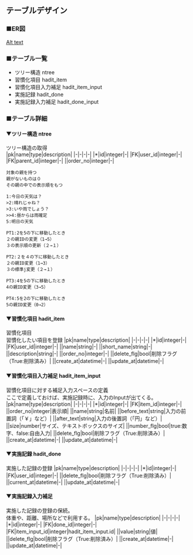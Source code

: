 ## テーブルデザイン
### ■ER図

[Alt text](er.drawio.png)


### ■テーブル一覧
- ツリー構造 ntree
- 習慣化項目 hadit_item
- 習慣化項目入力補足 hadit_item_input
- 実施記録 hadit_done
- 実施記録入力補足 hadit_done_input

### ■テーブル詳細
#### ▼ツリー構造 ntree
ツリー構造の取得  
|pk|name|type|description|
|-|-|-|-|
|*|id|integer|-|
|FK|user_id|integer|-|
|FK|parent_id|integer|-|
||order_no|integer|-|

```
対象の親を持つ
親がないものは０
その親の中での表示順をもつ

1:今日の天気は？
>2:晴れじゃね？
>3:いや雨でしょう？
>>4:昼からは雨確定
5:明日の天気

PT1:2を5の下に移動したとき
２の親IDの変更（1→5）
３の表示順の更新（２→１）

PT2:２を４の下に移動したとき
２の親ID変更（1→3）
３の標準j変更（２→１）

PT3:4を5の下に移動したとき
4の親ID変更（3→5）

PT4:5を2の下に移動したとき
5の親ID変更（0→2）
```


#### ▼習慣化項目 hadit_item
習慣化項目  
習慣化したい項目を登録
|pk|name|type|description|
|-|-|-|-|
|*|id|integer|-|
|FK|user_id|integer|-|
||name|string|-|
||short_name|string|-|
||description|string|-|
||order_no|integer|-|
||delete_flg|bool|削除フラグ（True:削除済み）|
||create_at|datetime|-|
||update_at|datetime|-|



#### ▼習慣化項目入力補足 hadit_item_input
習慣化項目に対する補足入力スペースの定義  
ここで定義しておけば、実施記録時に、入力のInputが出てくる。
|pk|name|type|description|
|-|-|-|-|
|*|id|integer|-|
|FK|item_id|integer|-|
||order_no|integer|表示順|
||name|string|名前|
||before_text|string|入力の前置詞（「￥」など）|
||after_text|string|入力の後置詞（「円」など）|
||size|number|サイズ、テキストボックスのサイズ|
||number_flg|bool|true:数字、false:自由入力|
||delete_flg|bool|削除フラグ（True:削除済み）|
||create_at|datetime|-|
||update_at|datetime|-|



#### ▼実施記録 hadit_done
実施した記録の登録
|pk|name|type|description|
|-|-|-|-|
|*|id|integer|-|
|FK|user_id|integer|-|
||delete_flg|bool|削除フラグ（True:削除済み）|
||current_at|datetime|-|
||update_at|datetime|-|

#### ▼実施記録入力補足
実施した記録の登録の保続。  
体重や、距離、場所などで利用する。
|pk|name|type|description|
|-|-|-|-|
|*|id|integer|-|
|FK|done_id|integer|-|
|FK|item_input_id|integer|hadit_item_input.id|
||value|string|値|
||delete_flg|bool|削除フラグ（True:削除済み）|
||create_at|datetime|-|
||update_at|datetime|-|

